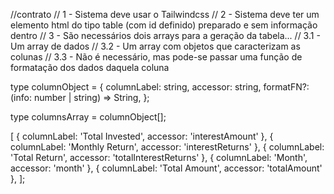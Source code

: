 //contrato
// 1 - Sistema deve usar o Tailwindcss
// 2 - Sistema deve ter um elemento html do tipo table (com id definido) preparado e sem informação dentro
// 3 - São necessários dois arrays para a geração da tabela...
// 3.1 - Um array de dados
// 3.2 - Um array com objetos que caracterizam as colunas
// 3.3 - Não é necessário, mas pode-se passar uma função de formatação dos dados daquela coluna

type columnObject = {
columnLabel: string,
accessor: string,
formatFN?: (info: number | string) => String,
};

type columnsArray = columnObject[];

[
{ columnLabel: 'Total Invested', accessor: 'interestAmount' },
{ columnLabel: 'Monthly Return', accessor: 'interestReturns' },
{ columnLabel: 'Total Return', accessor: 'totalInterestReturns' },
{ columnLabel: 'Month', accessor: 'month' },
{ columnLabel: 'Total Amount', accessor: 'totalAmount' },
];

